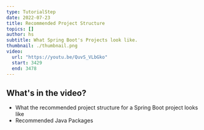 ```yaml
---
type: TutorialStep
date: 2022-07-23
title: Recommended Project Structure
topics: []
author: hs
subtitle: What Spring Boot's Projects look like.
thumbnail: ./thumbnail.png
video:
  url: "https://youtu.be/QuvS_VLbGko"
  start: 3429
  end: 3478
---
```


## What's in the video?

- What the recommended project structure for a Spring Boot project looks like
- Recommended Java Packages
